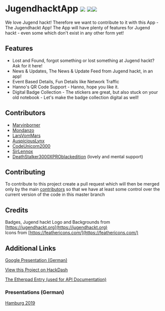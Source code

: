 # JugendhacktApp ![](https://travis-ci.com/Jugendhackt/JugendhacktApp.svg?branch=master) ![](https://jhbadge.com/?year=2019&event=hh)![](https://jhbadge.com/?year=2019&event=ber)

We love Jugend hackt!
Therefore we want to contribute to it with this App - The Jugendhackt App!
The App will have plenty of features for Jugend hackt - even some which don't exist in any other form yet!

## Features
- Lost and Found, forgot something or lost something at Jugend hackt? Ask for it here!
- News & Updates, The News & Update Feed from Jugend hackt, in an app!
- Event Based Details, Fun Details like Network Traffic
- Hanno's QR Code Support - Hanno, hope you like it.
- Digital Badge Collection - The stickers are great, but also stuck on your old notebook - Let's make the badge collection digital as well!

## Contributors
- [Marvinborner](https://github.com/marvinborner)
- [Mondanzo](https://github.com/mondanzo)
- [LarsVomMars](https://github.com/larsvommars)
- [AuspiciousLynx](https://github.com/auspiciouslynx)
- [CodeUnicorn2000](https://github.com/codeunicorn2000)
- [SirLennox](https://github.com/sirlennox)
- [DeathStalker3000XPROblackedition](https://github.com/DeathStalker3000XPROblackedition) (lovely and mental support)

## Contributing
To contribute to this project create a pull request which will then be merged only by the main [contributors](#contributors) so that we have at least some control over the current version of the code in this master branch

## Credits
Badges, Jugend hackt Logo and Backgrounds from [https://jugendhackt.org](https://jugendhackt.org)<br>
Icons from [https://feathericons.com/](https://feathericons.com/)

## Additional Links

[Google Presentation (German)](https://docs.google.com/presentation/d/1PPoLmnE9aVviCshcAMaX2ZMAdrH4FzFpZJJvj-4iyFc/edit?usp=sharing)

[View this Project on HackDash](https://hackdash.org/projects/5d6a4242c587e70bcdacccc6)

[The Etherpad Entry (used for API Documentation)](https://pad.okfn.de/p/JugendhacktApp)

### Presentations (German)
[Hamburg 2019](https://media.ccc.de/v/jhhh19-5-jugend-hackt-app)
